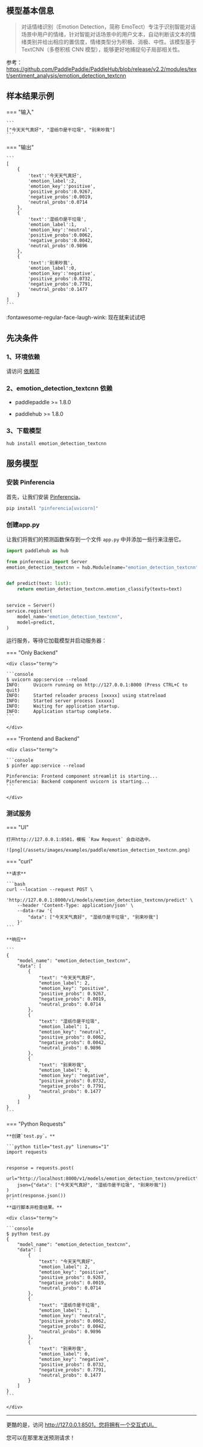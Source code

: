 

## 模型基本信息

> 对话情绪识别（Emotion Detection，简称 EmoTect）专注于识别智能对话场景中用户的情绪，针对智能对话场景中的用户文本，自动判断该文本的情绪类别并给出相应的置信度，情绪类型分为积极、消极、中性。该模型基于TextCNN（多卷积核 CNN 模型），能够更好地捕捉句子局部相关性。

参考：https://github.com/PaddlePaddle/PaddleHub/blob/release/v2.2/modules/text/sentiment_analysis/emotion_detection_textcnn


## 样本结果示例

=== "输入"

    ```
    ["今天天气真好", "湿纸巾是干垃圾", "别来吵我"]
    ```

=== "输出"

    ```
    [
        {
            'text':'今天天气真好',
            'emotion_label':2,
            'emotion_key':'positive',
            'positive_probs':0.9267,
            'negative_probs':0.0019,
            'neutral_probs':0.0714
        },
        {
            'text':'湿纸巾是干垃圾',
            'emotion_label':1,
            'emotion_key':'neutral',
            'positive_probs':0.0062,
            'negative_probs':0.0042,
            'neutral_probs':0.9896
        },
        {
            'text':'别来吵我',
            'emotion_label':0,
            'emotion_key':'negative',
            'positive_probs':0.0732,
            'negative_probs':0.7791,
            'neutral_probs':0.1477
        }
    ]
    ```

:fontawesome-regular-face-laugh-wink: 现在就来试试吧


## 先决条件

### 1、环境依赖    

请访问 [依赖项](/ml/paddlepaddle/dependencies/)

### 2、emotion_detection_textcnn 依赖  

  - paddlepaddle >= 1.8.0 

  - paddlehub >= 1.8.0

### 3、下载模型

```
hub install emotion_detection_textcnn
```


## 服务模型

### 安装 Pinferencia

首先，让我们安装 [Pinferencia](https://github.com/underneathall/pinferencia)。

```bash
pip install "pinferencia[uvicorn]"
```

### 创建app.py

让我们将我们的预测函数保存到一个文件 `app.py` 中并添加一些行来注册它。

```python title="app.py" linenums="1"
import paddlehub as hub

from pinferencia import Server
emotion_detection_textcnn = hub.Module(name="emotion_detection_textcnn")


def predict(text: list):
    return emotion_detection_textcnn.emotion_classify(texts=text)


service = Server()
service.register(
    model_name="emotion_detection_textcnn",
    model=predict,
)

```


运行服务，等待它加载模型并启动服务器：

=== "Only Backend"

    <div class="termy">

    ```console
    $ uvicorn app:service --reload
    INFO:     Uvicorn running on http://127.0.0.1:8000 (Press CTRL+C to quit)
    INFO:     Started reloader process [xxxxx] using statreload
    INFO:     Started server process [xxxxx]
    INFO:     Waiting for application startup.
    INFO:     Application startup complete.
    ```

    </div>

=== "Frontend and Backend"

    <div class="termy">

    ```console
    $ pinfer app:service --reload

    Pinferencia: Frontend component streamlit is starting...
    Pinferencia: Backend component uvicorn is starting...
    ```

    </div>


### 测试服务

=== "UI"

    打开http://127.0.0.1:8501，模板 `Raw Request` 会自动选中。

    ![png](/assets/images/examples/paddle/emotion_detection_textcnn.png)

=== "curl"

    **请求**

    ```bash
    curl --location --request POST \
        'http://127.0.0.1:8000/v1/models/emotion_detection_textcnn/predict' \
        --header 'Content-Type: application/json' \
        --data-raw '{
            "data": ["今天天气真好", "湿纸巾是干垃圾", "别来吵我"]
        }'
    ```

    **响应**

    ```
    {
        "model_name": "emotion_detection_textcnn",
        "data": [
            {
                "text": "今天天气真好",
                "emotion_label": 2,
                "emotion_key": "positive",
                "positive_probs": 0.9267,
                "negative_probs": 0.0019,
                "neutral_probs": 0.0714
            },
            {
                "text": "湿纸巾是干垃圾",
                "emotion_label": 1,
                "emotion_key": "neutral",
                "positive_probs": 0.0062,
                "negative_probs": 0.0042,
                "neutral_probs": 0.9896
            },
            {
                "text": "别来吵我",
                "emotion_label": 0,
                "emotion_key": "negative",
                "positive_probs": 0.0732,
                "negative_probs": 0.7791,
                "neutral_probs": 0.1477
            }
        ]
    }
    ```


=== "Python Requests"

    **创建`test.py`。**

    ```python title="test.py" linenums="1"
    import requests


    response = requests.post(
        url="http://localhost:8000/v1/models/emotion_detection_textcnn/predict",
        json={"data": ["今天天气真好", "湿纸巾是干垃圾", "别来吵我"]}
    )
    print(response.json())
    ```
    **运行脚本并检查结果。**

    <div class="termy">

    ```console
    $ python test.py
    {
        "model_name": "emotion_detection_textcnn",
        "data": [
            {
                "text": "今天天气真好",
                "emotion_label": 2,
                "emotion_key": "positive",
                "positive_probs": 0.9267,
                "negative_probs": 0.0019,
                "neutral_probs": 0.0714
            },
            {
                "text": "湿纸巾是干垃圾",
                "emotion_label": 1,
                "emotion_key": "neutral",
                "positive_probs": 0.0062,
                "negative_probs": 0.0042,
                "neutral_probs": 0.9896
            },
            {
                "text": "别来吵我",
                "emotion_label": 0,
                "emotion_key": "negative",
                "positive_probs": 0.0732,
                "negative_probs": 0.7791,
                "neutral_probs": 0.1477
            }
        ]
    }
    ```

    </div>

---

更酷的是，访问 http://127.0.0.1:8501，您将拥有一个交互式UI。

您可以在那里发送预测请求！
